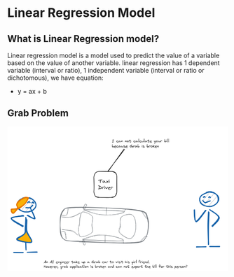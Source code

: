 # Linear Regression Model 
## What is Linear Regression model?
Linear regression model is a model used to predict the value of a variable based on the value of another variable.
linear regression has 1 dependent variable (interval or ratio), 1 independent variable (interval or ratio or dichotomous), we have equation:
- y = ax + b
## Grab Problem
![](images/GrabProblem.png)